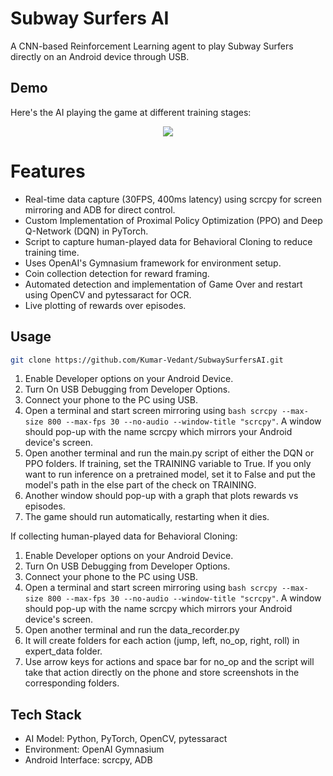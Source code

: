 # Subway Surfers AI

A CNN-based Reinforcement Learning agent to play Subway Surfers directly on an Android device through USB.

## Demo

Here's the AI playing the game at different training stages:
<p align="center">
  <img src="demo/demo.gif"/>
</p>

# Features

- Real-time data capture (30FPS, 400ms latency) using scrcpy for screen mirroring and ADB for direct control.
- Custom Implementation of Proximal Policy Optimization (PPO) and Deep Q-Network (DQN) in PyTorch.
- Script to capture human-played data for Behavioral Cloning to reduce training time.
- Uses OpenAI's Gymnasium framework for environment setup.
- Coin collection detection for reward framing.
- Automated detection and implementation of Game Over and restart using OpenCV and pytessaract for OCR.
- Live plotting of rewards over episodes.

## Usage

```bash
git clone https://github.com/Kumar-Vedant/SubwaySurfersAI.git
```

1. Enable Developer options on your Android Device.
2. Turn On USB Debugging from Developer Options.
3. Connect your phone to the PC using USB.
4. Open a terminal and start screen mirroring using `bash scrcpy --max-size 800 --max-fps 30 --no-audio --window-title "scrcpy"`. A window should pop-up with the name scrcpy which mirrors your Android device's screen.
5. Open another terminal and run the main.py script of either the DQN or PPO folders. If training, set the TRAINING variable to True. If you only want to run inference on a pretrained model, set it to False and put the model's path in the else part of the check on TRAINING.
6. Another window should pop-up with a graph that plots rewards vs episodes.
7. The game should run automatically, restarting when it dies.

If collecting human-played data for Behavioral Cloning:

1. Enable Developer options on your Android Device.
2. Turn On USB Debugging from Developer Options.
3. Connect your phone to the PC using USB.
4. Open a terminal and start screen mirroring using `bash scrcpy --max-size 800 --max-fps 30 --no-audio --window-title "scrcpy"`. A window should pop-up with the name scrcpy which mirrors your Android device's screen.
5. Open another terminal and run the data_recorder.py
6. It will create folders for each action (jump, left, no_op, right, roll) in expert_data folder.
7. Use arrow keys for actions and space bar for no_op and the script will take that action directly on the phone and store screenshots in the corresponding folders.

## Tech Stack

- AI Model: Python, PyTorch, OpenCV, pytessaract
- Environment: OpenAI Gymnasium
- Android Interface: scrcpy, ADB
